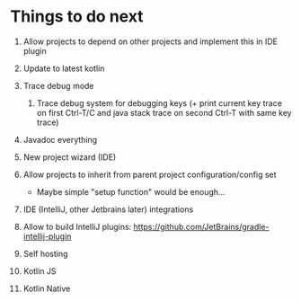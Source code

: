 # Things to do next

1. Allow projects to depend on other projects and implement this in IDE plugin

1. Update to latest kotlin

1. Trace debug mode
	1. Trace debug system for debugging keys (+ print current key trace on first Ctrl-T/C and java stack trace on second Ctrl-T with same key trace)

1. Javadoc everything

1. New project wizard (IDE)

1. Allow projects to inherit from parent project configuration/config set
	- Maybe simple "setup function" would be enough...

1. IDE (IntelliJ, other Jetbrains later) integrations

1. Allow to build IntelliJ plugins: https://github.com/JetBrains/gradle-intellij-plugin

1. Self hosting

1. Kotlin JS

1. Kotlin Native
